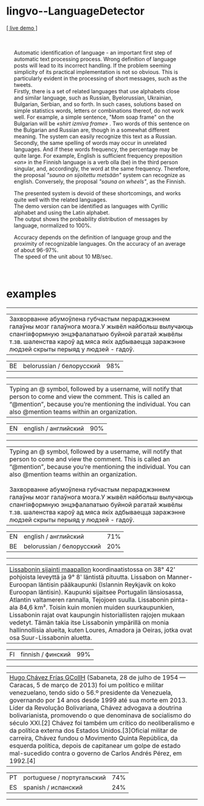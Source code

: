 # lingvo--LanguageDetector

<a target="_blank" href="http://ldt.apphb.com/index.html">[ live demo ]</a> 

<div style="padding: 20px">
                        <p>
			    Automatic identification of language - an important first step of automatic text processing process.
                            Wrong definition of language posts will lead to its incorrect handling.
                            If the problem seeming simplicity of its practical implementation is not so obvious.
                            This is particularly evident in the processing of short messages, such as the tweets.
                            <br>
			    Firstly, there is a set of related languages ​​that use alphabets close and similar language, such as Russian, Byelorussian, Ukrainian, Bulgarian, Serbian, and so forth.
                            In such cases, solutions based on simple statistics words, letters or combinations thereof, do not work well.
                            For example, a simple sentence, "Mom soap frame" on the Bulgarian will be <i> «shirt izmiva frame» </i>.
                            Two words of this sentence on the Bulgarian and Russian are, though in a somewhat different meaning.
                            The system can easily recognize this text as a Russian.
                            <br>
			    Secondly, the same spelling of words may occur in unrelated languages.
                            And if these words frequency, the percentage may be quite large.
                            For example, English is sufficient frequency preposition <i> «on» </i> in the Finnish language is a verb olla (be) in the third person singular, and, accordingly, the word at the same frequency.
                            Therefore, the proposal <i>"sauna on sijoitettu metsään"</i> system can recognize as english.
			    Conversely, the proposal <i>"sauna on wheels"</i>, as the Finnish.
                            </p><p>
				The presented system is devoid of these shortcomings, and works quite well with the related languages.
			        <br>
				The demo version can be identified as languages with Cyrillic alphabet and using the Latin alphabet.                                   <br>
				The output shows the probability distribution of messages by language, normalized to 100%.
			    </p><p>
				Accuracy depends on the definition of language group and the proximity of recognizable languages.
                            On the accuracy of an average of about 96-97%.
				<br>
				The speed of the unit about 10 MB/sec.
                        </p>			
                    </div>
		    
# examples
<hr/>
<table><tr><td>
Захворванне абумоўлена губчастым перараджэннем галаўны мозг галаўнога мозга.У жывёл найбольш вылучаюць спангіяформную энцэфалапатыю буйной рагатай жывёлы т.зв. шаленства кароў ад мяса якіх адбываецца заражэнне людзей скрыты перыяд у людзей - гадоў.
</td></tr></table>
<table><tr><td>BE</td><td>belorussian / белорусский</td><td>98%</td></tr></table>
<hr/>
<table><tr><td>
Typing an @ symbol, followed by a username, will notify that person to come and view the comment. This is called an “@mention”, because you’re mentioning the individual. You can also @mention teams within an organization.
</td></tr></table>
<table><tr><td>  EN  </td><td>  english / английский  </td><td>  90%  </td></tr></table>
<hr/>
<table><tr><td>
Typing an @ symbol, followed by a username, will notify that person to come and view the comment. This is called an “@mention”, because you’re mentioning the individual. You can also @mention teams within an organization.
<br/><br/>
Захворванне абумоўлена губчастым перараджэннем галаўны мозг галаўнога мозга.У жывёл найбольш вылучаюць спангіяформную энцэфалапатыю буйной рагатай жывёлы т.зв. шаленства кароў ад мяса якіх адбываецца заражэнне людзей скрыты перыяд у людзей - гадоў.
</td></tr></table>
<table>
                            <tbody><tr><td>EN</td><td>english / английский</td><td>71%</td></tr><tr><td>BE</td><td>belorussian / белорусский</td><td>20%</td></tr></tbody>
                        </table>
<hr/>			

<table><tr><td>
<a href="https://fi.wikipedia.org/wiki/Lissabon" target="_blank">Lissabonin sijainti maapallon</a> koordinaatistossa on 38° 42' pohjoista leveyttä ja 9° 8' läntistä pituutta. Lissabon on Manner-Euroopan läntisin pääkaupunki (Islannin Reykjavik on koko Euroopan läntisin). Kaupunki sijaitsee Portugalin länsiosassa, Atlantin valtameren rannalla, Tejojoen suulla. Lissabonin pinta-ala 84,6 km². Toisin kuin monien muiden suurkaupunkien, Lissabonin rajat ovat kaupungin historiallisten rajojen mukaan vedetyt. Tämän takia itse Lissabonin ympärillä on monia hallinnollisia alueita, kuten Loures, Amadora ja Oeiras, jotka ovat osa Suur-Lissabonin aluetta.
</td></tr></table>
<table>
                            <tbody><tr><td>FI</td><td>finnish / финский</td><td>99%</td></tr></tbody>
                        </table>
<hr/>			
<table><tr><td>
<a href="https://pt.wikipedia.org/wiki/Hugo_Ch%C3%A1vez" target="_blank">Hugo Chávez Frías GColIH</a> (Sabaneta, 28 de julho de 1954  — Caracas, 5 de março de 2013) foi um político e militar venezuelano, tendo sido o 56.º presidente da Venezuela, governando por 14 anos desde 1999 até sua morte em 2013. Líder da Revolução Bolivariana, Chávez advogava a doutrina bolivarianista, promovendo o que denominava de socialismo do século XXI.[2] Chávez foi também um crítico do neoliberalismo e da política externa dos Estados Unidos.[3]Oficial militar de carreira, Chávez fundou o Movimento Quinta República, da esquerda política, depois de capitanear um golpe de estado mal-sucedido contra o governo de Carlos Andrés Pérez, em 1992.[4]
</td></tr></table>
<table>
                            <tbody><tr><td>PT</td><td>portuguese / португальский</td><td>74%</td></tr><tr><td>ES</td><td>spanish / испанский</td><td>24%</td></tr></tbody>
                        </table>
<hr/>			
